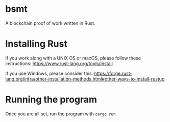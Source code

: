 # bsmt

A blockchain proof of work written in Rust.

# Installing Rust

If you work along with a UNIX OS or macOS, please follow these instructions: 
https://www.rust-lang.org/tools/install

If you use Windows, please consider this:
https://forge.rust-lang.org/infra/other-installation-methods.html#other-ways-to-install-rustup

# Running the program

Once you are all set, run the program with ` cargo run `

